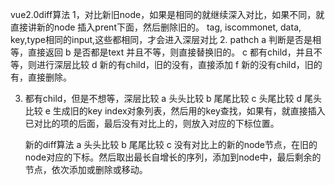 vue2.0diff算法
1，对比新旧node，如果是相同的就继续深入对比，如果不同，就直接讲新的node 插入prent下面，然后删除旧的。
    tag, iscommonet, data, key,type相同的input,这些都相同，才会进入深层对比
2. pathch
    a 判断是否是相等，直接返回
    b 是否都是text 并且不等，则直接替换旧的。
    c 都有child，并且不等，则进行深层比较
    d 新的有child，旧的没有，直接添加
    f 新的没有child，旧的有，直接删除。

3. 都有child，但是不想等，深层比较
    a 头头比较
    b 尾尾比较
    c 头尾比较
    d 尾头比较
    e 生成旧的key index对象列表，然后用的key查找，如果有，就直接插入已对比的项的后面，最后没有对比上的，则放入对应的下标位置。

    新的diff算法
    a 头头比较
    b 尾尾比较
    c 没有对比上的新的node节点，在旧的node对应的下标。然后取出最长自增长的序列，添加到node中，最后剩余的节点，依次添加或删除或移动。
